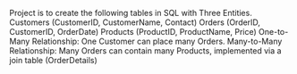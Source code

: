 Project is to create the following tables in SQL with Three Entities.
Customers (CustomerID, CustomerName, Contact)
Orders (OrderID, CustomerID, OrderDate) 
Products (ProductID, ProductName, Price) 
One-to-Many Relationship: One Customer can place many Orders. 
Many-to-Many Relationship: Many Orders can contain many Products, implemented via a join table (OrderDetails)
